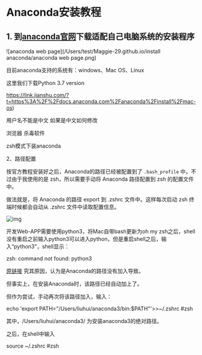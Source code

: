 # Anaconda安装教程

## 1. 到[anaconda官网](https://www.anaconda.com/distribution/)下载适配自己电脑系统的安装程序

![anaconda web page](/Users/test/Maggie-29.github.io/install anaconda/anaconda web page.png)

目前anaconda支持的系统有：windows、Mac OS、Linux

这里我们下载Python 3.7 version



https://link.jianshu.com/?t=https%3A%2F%2Fdocs.anaconda.com%2Fanaconda%2Finstall%2Fmac-os)



用户名不能是中文 如果是中文如何修改

浏览器 杀毒软件

zsh模式下装anaconda



2、路径配置

按官方教程安装好之后，Anaconda的路径已经被配置到了 `.bash_profile` 中，不过由于我使用的是 zsh，所以需要手动将 Anaconda 路径配置到 zsh 的配置文件中。

做法就是，将 Anaconda 的路径 export 到 .zshrc 文件中。这样每次启动 zsh 终端时候都会自动从 .zshrc 文件中读取配置信息。

![img](https:////upload-images.jianshu.io/upload_images/5214592-5c1b2320fdd58382.png?imageMogr2/auto-orient/strip|imageView2/2/w/762)

开发Web-APP需要使用python3，将Mac自带bash更新为oh my zsh之后，shell没有重启之前输入python3可以进入python，但是重启shell之后，输入“python3”，shell显示：

zsh: command not found: python3

[原链接](https://blog.csdn.net/liuhui_1211/article/details/79439137)
究其原因，认为是Anaconda的路径没有加入导致。

但事实上，在安装Anaconda时，该路径已经自动加上了。

但作为尝试，手动再次将该路径加入，输入：

echo 'export PATH="/Users/liuhui/anaconda3/bin:$PATH"'>>~/.zshrc #zsh

其中，/Users/liuhui/anaconda3/ 为安装anaconda3的绝对路径。

之后，在shell中输入

source ~/.zshrc #zsh